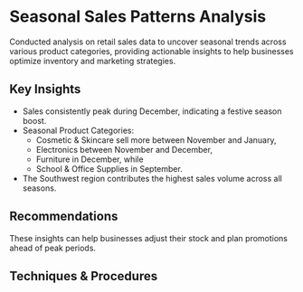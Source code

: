 # Seasonal Sales Patterns Analysis
Conducted analysis on retail sales data to uncover seasonal trends across various product categories, providing actionable insights to help businesses optimize inventory and marketing strategies.

## Key Insights
- Sales consistently peak during December, indicating a festive season boost.
- Seasonal Product Categories:
  * Cosmetic & Skincare sell more between November and January,
  * Electronics between November and December,
  * Furniture in December, while
  * School & Office Supplies in September.
- The Southwest region contributes the highest sales volume across all seasons.

## Recommendations
These insights can help businesses adjust their stock and plan promotions ahead of peak periods.

## Techniques & Procedures
